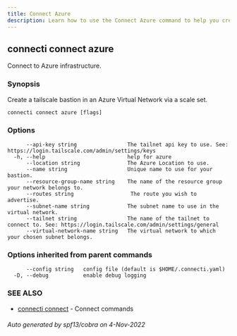 ```yaml
---
title: Connect Azure
description: Learn how to use the Connect Azure command to help you create, manage, and destroy private subnet connections.
---
```

## connecti connect azure

Connect to Azure infrastructure.

### Synopsis

Create a tailscale bastion in an Azure Virtual Network via a scale set.

```
connecti connect azure [flags]
```

### Options

```
      --api-key string                The tailnet api key to use. See: https://login.tailscale.com/admin/settings/keys
  -h, --help                          help for azure
      --location string               The Azure Location to use.
      --name string                   Unique name to use for your bastion.
      --resource-group-name string    The name of the resource group your network belongs to.
      --routes string                  The route you wish to advertise.
      --subnet-name string            The subnet name to use in the virtual network.
      --tailnet string                The name of the tailnet to connect to. See: https://login.tailscale.com/admin/settings/general
      --virtual-network-name string   The virtual network to which your chosen subnet belongs.
```

### Options inherited from parent commands

```
      --config string   config file (default is $HOME/.connecti.yaml)
  -D, --debug           enable debug logging
```

### SEE ALSO

* [connecti connect](/docs/connect)	 - Connect commands

###### Auto generated by spf13/cobra on 4-Nov-2022

